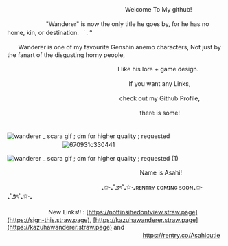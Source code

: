 
  ㅤㅤㅤㅤㅤㅤㅤㅤㅤㅤㅤㅤㅤㅤㅤㅤㅤㅤㅤ ㅤㅤWelcome To My github!



ㅤㅤㅤㅤㅤㅤㅤ"Wanderer" is now the only title he goes by, for he has no home, kin, or destination.ㅤׁ . °

ㅤㅤWanderer is one of my favourite Genshin anemo characters, Not just by the fanart of the disgusting horny people,

ㅤㅤㅤㅤㅤㅤㅤㅤㅤㅤㅤㅤㅤㅤㅤㅤㅤㅤㅤㅤI like his lore + game design.

ㅤㅤㅤㅤㅤㅤㅤㅤㅤㅤㅤㅤㅤㅤㅤㅤㅤㅤㅤㅤㅤㅤIf you want any Links, 

ㅤㅤㅤㅤㅤㅤㅤㅤㅤㅤㅤㅤㅤㅤㅤㅤㅤㅤㅤㅤ check out my Github Profile,

ㅤㅤㅤㅤㅤㅤㅤㅤㅤㅤㅤㅤㅤㅤㅤㅤㅤㅤㅤㅤㅤㅤㅤㅤthere is some!



ㅤㅤㅤㅤㅤㅤㅤㅤㅤㅤㅤㅤㅤㅤ![wanderer _ scara gif ; dm for higher quality ; requested](https://github.com/user-attachments/assets/d421ecb8-5f37-4a0b-97c1-85a38fc44182)
ㅤㅤㅤㅤㅤㅤㅤㅤㅤㅤㅤㅤㅤㅤㅤㅤㅤㅤㅤ![670931c330441](https://github.com/user-attachments/assets/cb2bbb8d-51d7-4dc9-847f-1c5ab1006570)


![wanderer _ scara gif ; dm for higher quality ; requested (1)](https://github.com/user-attachments/assets/58bfba6e-2858-4326-a6a8-d8cb0e8622a6)


ㅤㅤㅤㅤㅤㅤㅤㅤㅤㅤㅤㅤㅤㅤㅤㅤㅤㅤㅤㅤㅤㅤㅤㅤName is Asahi!

ㅤㅤㅤㅤㅤㅤㅤㅤㅤㅤㅤㅤㅤㅤㅤㅤㅤ₊✩‧₊˚౨ৎ˚₊✩‧₊ʀᴇɴᴛʀʏ ᴄᴏᴍɪɴɢ ꜱᴏᴏɴ₊✩‧₊˚౨ৎ˚₊✩‧₊


　 　　 　　 　New Links!! : [https://notfinsihedontview.straw.page](https://sign-this.straw.page), [https://kazuhawanderer.straw.page](https://kazuhawanderer.straw.page) and 　 　　 　　 　　 　　 　　 　　　 　　 　　 　　https://rentry.co/Asahicutie
